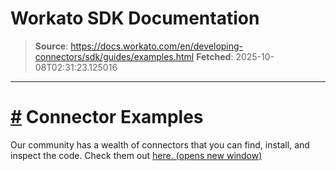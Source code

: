 # Workato SDK Documentation

> **Source**: https://docs.workato.com/en/developing-connectors/sdk/guides/examples.html
> **Fetched**: 2025-10-08T02:31:23.125016

---

# [#](<#connector-examples>) Connector Examples

Our community has a wealth of connectors that you can find, install, and inspect the code. Check them out [here. (opens new window)](<https://app.workato.com/browse/connectors>)
